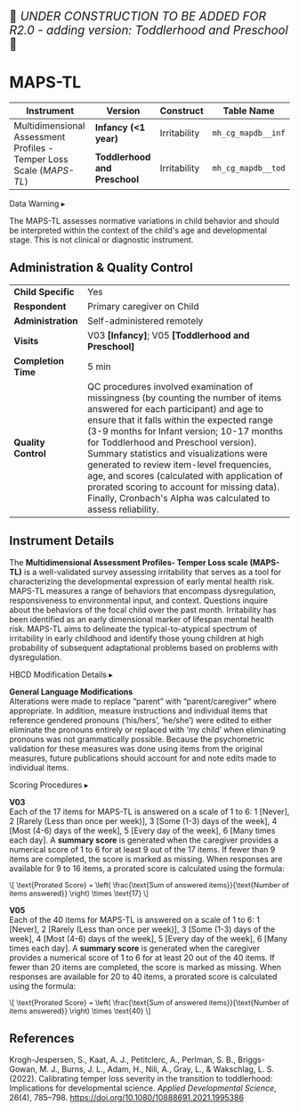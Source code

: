 
<p style="font-size: 1.5em;">🚧 <i>UNDER CONSTRUCTION TO BE ADDED FOR R2.0 - adding version: Toddlerhood and Preschool</i> 🚧 </p>

# MAPS-TL

<table class="table-no-vertical-lines" style="width: 100%; border-collapse: collapse; table-layout: fixed;">
<thead>
<tr>
  <th><i class="fa-solid fa-maximize"></i> Instrument</th>
  <th><i class="fa-solid fa-clone"></i> Version</th>
  <th><i class="fa-solid fa-tape"></i> Construct</th>
  <th><i class="fa fa-table"></i> Table Name</th>
</tr>
</thead>
<tbody>
<tr>
  <td rowspan="2" style="word-wrap: break-word; white-space: normal;">Multidimensional Assessment Profiles - Temper Loss Scale (<i>MAPS-TL</i>)</td>
  <td><strong>Infancy (&lt;1 year)</strong></td>
  <td>Irritability</td>
  <td><code>mh_cg_mapdb__inf</code></td>
</tr>
<tr>
  <td><strong>Toddlerhood and Preschool</strong></td>
  <td>Irritability</td>
  <td><code>mh_cg_mapdb__tod</code></td>
</tr>
</tbody>
</table>

<div id="warning" class="warning-banner" onclick="toggleCollapse(this)">
    <span class="emoji"><i class="fas fa-exclamation-triangle"></i></span>
  <span class="text-with-link">
  <span class="text">Data Warning</i></span>
  <a class="anchor-link" href="#warning" title="Copy link">
  <i class="fa-solid fa-link"></i>
  </a>
  </span>
  <span class="arrow">▸</span>
</div>
<div class="warning-collapsible-content">
<p>The MAPS-TL assesses normative variations in child behavior and should be interpreted within the context of the child's age and developmental stage. This is not clinical or diagnostic instrument.</p>  
</div>

## Administration & Quality Control

<table class="table-no-vertical-lines" style="width: 100%; border-collapse: collapse; table-layout: fixed;">
<tbody>
<tr><td><b>Child Specific</b></td>
<td>Yes</td></tr>
<tr><td><b>Respondent</b></td>
<td>Primary caregiver on Child</td></tr>
<tr><td><b>Administration</b></td>
<td style="word-wrap: break-word; white-space: normal;">Self-administered remotely</td></tr>
<tr><td><b>Visits</b></td>
<td style="word-wrap: break-word; white-space: normal;">V03 <strong>[Infancy]</strong>; V05 <strong>[Toddlerhood and Preschool]</strong></td></tr>
<tr><td><b>Completion Time</b></td>
<td>5 min</td></tr>
<tr><td><b>Quality Control</b></td>
<td style="word-wrap: break-word; white-space: normal;">QC procedures involved examination of missingness (by counting the number of items answered for each participant) and age to ensure that it falls within the expected range (3-9 months for Infant version; 10-17 months for Toddlerhood and Preschool version). Summary statistics and visualizations were generated to review item-level frequencies, age, and scores (calculated with application of prorated scoring to account for missing data). Finally, Cronbach's Alpha was calculated to assess reliability.</td></tr>
</tbody>
</table>

## Instrument Details

The **Multidimensional Assessment Profiles- Temper Loss scale (MAPS-TL)** is a well-validated survey assessing irritability that serves as a tool for characterizing the developmental expression of early mental health risk. MAPS-TL measures a range of behaviors that encompass dysregulation, responsiveness to environmental input, and context. Questions inquire about the behaviors of the focal child over the past month. Irritability has been identified as an early dimensional marker of lifespan mental health risk. MAPS-TL aims to delineate the typical-to-atypical spectrum of irritability in early childhood and identify those young children at high probability of subsequent adaptational problems based on problems with dysregulation. 

<div id="hbcd-mod" class="table-banner" onclick="toggleCollapse(this)">
  <span class="emoji"><i class="fa fa-gear"></i></span>
  <span class="text-with-link">
  <span class="text">HBCD Modification Details</span>
  <a class="anchor-link" href="#hbcd-mod" title="Copy link">
  <i class="fa-solid fa-link"></i>
  </a>
  </span>
  <span class="arrow">▸</span>
</div>
<div class="table-collapsible-content">
<p><b>General Language Modifications</b><br>
Alterations were made to replace “parent” with “parent/caregiver” where appropriate. In addition, measure instructions and individual items that reference gendered pronouns (‘his/hers’, ‘he/she’) were edited to either eliminate the pronouns entirely or replaced with ‘my child’ when eliminating pronouns was not grammatically possible. Because the psychometric validation for these measures was done using items from the original measures, future publications should account for and note edits made to individual items.</p>
</div>

<div id="scoring" class="table-banner" onclick="toggleCollapse(this)">
  <span class="emoji"><i class="fa fa-calculator"></i></span>
  <span class="text-with-link">
  <span class="text">Scoring Procedures</span>
  <a class="anchor-link" href="#scoring" title="Copy link">
  <i class="fa-solid fa-link"></i>
  </a>
  </span>
  <span class="arrow">▸</span>
</div>
<div class="collapsible-content">
<p><b>V03</b><br>
Each of the 17 items for MAPS-TL is answered on a scale of 1 to 6: 1 [Never], 2 [Rarely (Less than once per week)], 3 [Some (1-3) days of the week], 4 [Most (4-6) days of the week], 5 [Every day of the week], 6 [Many times each day]. A <strong>summary score</strong> is generated when the caregiver provides a numerical score of 1 to 6 for at least 9 out of the 17 items. If fewer than 9 items are completed, the score is marked as missing. When responses are available for 9 to 16 items, a prorated score is calculated using the formula:
<p style="font-size: 0.9em;">
  \[
  \text{Prorated Score} = \left( \frac{\text{Sum of answered items}}{\text{Number of items answered}} \right) \times \text{17}
  \]
</p>
<p><b>V05</b><br>
Each of the 40  items for MAPS-TL is answered on a scale of 1 to 6: 1 [Never], 2 [Rarely (Less than once per week)], 3 [Some (1-3) days of the week], 4 [Most (4-6) days of the week], 5 [Every day of the week], 6 [Many times each day]. A <strong>summary score</strong> is generated when the caregiver provides a numerical score of 1 to 6 for at least 20 out of the 40 items. If fewer than 20 items are completed, the score is marked as missing. When responses are available for 20 to 40 items, a prorated score is calculated using the formula:
<p style="font-size: 0.9em;">
  \[
  \text{Prorated Score} = \left( \frac{\text{Sum of answered items}}{\text{Number of items answered}} \right) \times \text{40}
  \]
</p>
</div>

## References
<div class="references">
<p>Krogh-Jespersen, S., Kaat, A. J., Petitclerc, A., Perlman, S. B., Briggs-Gowan, M. J., Burns, J. L., Adam, H., Nili, A., Gray, L., &amp; Wakschlag, L. S. (2022). Calibrating temper loss severity in the transition to toddlerhood: Implications for developmental science. <em>Applied Developmental Science</em>, 26(4), 785–798. <a href="https://doi.org/10.1080/10888691.2021.1995386">https://doi.org/10.1080/10888691.2021.1995386</a></p>
</div>
<br>
